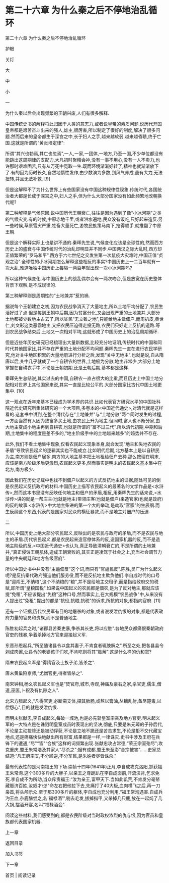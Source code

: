# 第二十六章 为什么秦之后不停地治乱循环

第二十六章 为什么秦之后不停地治乱循环

护眼

关灯

大

中

小

一

为什么秦以后会出现频繁的王朝兴废,人们有很多解释.

中国传统史书的解释将此归因于人类的意志力,或者说皇帝的素质问题.说历代开国皇帝都是艰苦奋斗出来的强人,雄主,很厉害,所以制定了很好的制度,解决了很多问题.然而后来的皇帝都生于深宫之中,长于妇人之手,越来越软弱,越来越昏聩,终于亡国.这就是所谓的“黄炎培定律":

所谓“其兴也勃焉,其亡也忽焉",一人,一家,一团体,一地方,乃至一国,不少单位都没有能跳出这周期律的支配力,大凡初时聚精会神,没有一事不用心,没有一人不卖力,也许那时艰难困苦,只有从万死中觅取一生.既而环境渐渐好转了,精神也就渐渐放下了.有的因为历时长久,自然地惰性发作,由少数演为多数,到风气养成,虽有大力,无法扭转,并且无法补救. [9]

但是这解释不了为什么世界上有些国家没有中国这种规律性现象.传统时代,各国统治者大都是长成于深宫之中,妇人之手,但为什么大部分国家没有如此频繁地改朝换代呢?

第二种解释是气候原因.说中国历代王朝衰亡,往往是因为遇到了像“小冰河期"之类的气候灾变.有的时候,中原赤地千里,或者洪水遍地,民众没有饭吃,只好起来造反.另一些时候,草原雪灾严重,牲畜大量死亡,游牧民族策马南下,抢得顺手,就推翻了中原王朝.

但是这个解释实际上也是讲不通的.秦晖先生说,气候变化应该是全球性的,然而西方历史上的盛衰与中国传统时代的治乱却明显并不同步.中国两汉之际大乱时,西方却正值繁荣的“罗马和平".西方于六七世纪之交发生第一次鼠疫大灾难时,中国正值“贞观之治".全球性的小冰河期怎么解释这些相反的事实?中国历史上一二百年就有一次大乱,难道唯独中国历史上每隔一两百年就出现一次小冰河期吗?

所以这种气候变化,与中国历史上的战乱偶尔会有一两次吻合,但是放宽在历史整体背景下观察,是不成规律的.

第三种解释则是周期性的“土地兼并"惹的祸.

据说每个王朝建立之初,因为农民战争消灭了大量地主,所以土地平均分配了,农民生活好过了点.但是每到王朝中后期,因为贫富分化,又会出现严重的土地兼并,大部分土地都被少数地主占去了,所以贫民“无立锥之地",只能给地主做佃户.而周扒皮,黄世仁,刘文彩这类恶霸地主,又把农民压迫得走投无路,农民们只好走上反抗的道路.等到农民战争结束后,土地又一次相对平均,这就形成了中国历史上的治乱周期循环.

但是近些年历史研究已经梳理出大量新数据,比较充分地证明,传统时代的中国和同时代其他国家比,并不存在严重的土地分配不均问题.秦晖先生一直在进行农民学研究,他对关中地区积累的大量地册进行分析之后,发现“关中无地主".也就是说,自从隋唐以后,关中几乎就成了一个自耕农的世界,土地极为分散,地主非常少,大部分土地掌握在自耕农手中,不论是王朝初期,还是王朝后期,基本都是这样.

秦晖先生总结说,其实过去的中国,自耕农一直占很大的比重,而且历史上中国土地分配相对世界上其他国家来说,其实一直是比较公平的.大部分国家比古代中国土地更集中. [10]

这一观点在近年来基本已经成为学术界的共识.比如代表官方研究水平的中国社科院近代史研究所集体研究的一个大项目,多卷本的<中国近代通史>,对清代就是这样看的.这套书中讲到,在整个清代存在“土地兼并"与“土地分散"两个同时发生的过程,一方面当然有人因为致富多买土地,由农民上升为地主.但同时,富人也不断分家,由大地主变成小地主再到自耕农,也就是所谓的“富不过三代".所以清代初期,中期和后期,土地集中的程度是差不多的,“地主阶级手中的土地越来越多"的趋势并不存在.

此外,我们不看土地集中现象,仅看农民起义现象本身,就会发现“地主和失地农民的矛盾"导致农民起义的逻辑其实也不能成立.比如明代后期,北方基本上是以自耕民为主,南方则是佃户居多,南方的大地主基本把土地租给佃户去种.那么按理在明末,应该是南方阶级矛盾更激烈,农民起义更多,然而事实是明末的农民起义基本集中在北方,南方极少.

因此我们在历史记载中也找不到佃户以起义的方式反抗地主的证据,随处可见的倒是农民起义反抗政府的材料.中国历史上描写农民起义的最著名的文学作品是<水浒传>,然而这本书里没有反映任何地主和佃户的矛盾,相反,用秦晖先生的话来说,<水浒传>讲的就是一帮庄主(也就是地主)带领庄客(也就是佃户)来造官家(也就是政府)的反的故事.<水浒传>中大地主柴进的第一个大的举动,是劫取“官家"的生辰纲.而生辰纲这个东西,代表的是国家对民众的横征暴敛,而不是地主对佃户的压迫.

二

所以,中国历史上绝大部分农民起义,反映出的是农民与政府的矛盾,而不是农民与地主的矛盾.历代农民起义,都是农民起来造官僚体系的反,造国家机器的反,而不是造地主阶级的反.<中国近代通史>也认为,真正导致清朝衰亡的,不是所谓的土地兼并,“真正侵蚀王朝肌体,造成王朝衰败的,其实正是凌驾于社会之上,充当社会调节力量的中央朝廷和地方各级官府".

所以中国史书中并没有“主逼佃反"这个词,而只有“官逼民反".陈胜,吴广为什么起义呢?是反抗秦代政府强迫他们服劳役,而不是反抗地主欺负他们.李自成时代的口号是“迎闯王,不纳粮",这个不纳粮的“粮",并不是给地主交租子,而是指给政府交的税赋,即所谓“皇粮国税".如果说中国起义的农民都是佃农,是为了反对地主,那就应该提“免租",不应该提出“免粮"这种口号,然而事实上,在大规模“农民战争"中,从来没有人提出过“免租",提出的都是“抗役,抗粮,抗税"的诉求,所抗的对象,都指向官府. [11]

还有一个证据,历代农民军有目的地屠杀的对象,或者说发泄仇恨的对象,都是代表政府力量的官员和贵族,而不是普通地主.

陈胜初起兵之时,“诸郡县苦秦吏暴,争杀其长吏,将以应胜".各地民众都痛恨秦朝政府官吏的残暴,争着杀掉地方官来迎接起义军.

东晋孙恩起兵,“所至醢诸县令以食其妻子,不肯食者辄肢解之".所至之处,把各县县令剁成肉酱,让县令的老婆孩子们吃,不肯吃则将其“肢解".这是什么样的仇和怨?

隋末农民起义军是“得隋官及士族子弟,皆杀之".

唐末黄巢陷京师,“尤憎官吏,得者皆杀之".

南宋钟相,杨幺农民起义军也是“焚官府,城市,寺观,神庙及豪右之家,杀官吏,儒生,僧道,巫医,卜祝及有仇隙之人".

北宋方腊起义,“凡得官吏,必断脔支体,探其肺肠,或熬以膏油,丛镝乱射,备尽楚毒,以偿怨心",目的就是发泄仇恨.

而明末张献忠,李自成起义,每破一城池,也是必先斩皇室宗亲及地方官吏.明末起义军的一大特点是在诛戮明皇室成员时表现出的坚决,彻底,只要是朱元璋的子孙后代,不论是主动投降还是被动俘获,不论是立地不跪还是苦苦求生,不论是拒不交代藏宝地点,还是痛痛快快地献出所有财富,结果都是一样,一律诛灭.史书中涉及王府在兵锋下的遭遇,“尽"“皆"“合族"这样的词频繁出现.张献忠攻占常德,“荣王宗室殆尽";攻克重庆,蜀王朱常浩及其家人“尽杀之";据有成都,蜀王朱至澎“合宗被害"......史家总结道:“凡王府宗支,不分顺逆,不分军民,是朱姓者尽皆诛杀."

最有代表性的是河南福王的下场.崇祯十四年(1641年)正月,李自成攻克洛阳,抓获福王朱常洵.这个300多斤的大胖子,以亲王之尊跪趴在李自成面前,汗流浃背,乞求免死.李自成不为所动,当众斥责福王:“汝为亲王,富甲天下.当如此饥荒,不肯发分毫帑藏赈济百姓,汝奴才也!"命左右把他拉下去,先痛打了40大板,血肉横飞之后,再一刀枭首,将头颅示众.至于那300多斤的躯体,李自成也充分利用,“福王常洵遇害.自成兵汋王血,杂鹿醢尝之,名'福禄酒’",剔去毛发,拔掉指甲,又杀掉几只鹿,放在一起炖了几大锅,摆酒开宴,名叫“福禄酒会".

阅读这些材料,我们感受到的,都是农民阶级对当时政权浓烈的仇与恨,因为官员和皇族都代表国家机器.

上一章

返回目录

加入书签

下一章

首页 | 阅读记录
